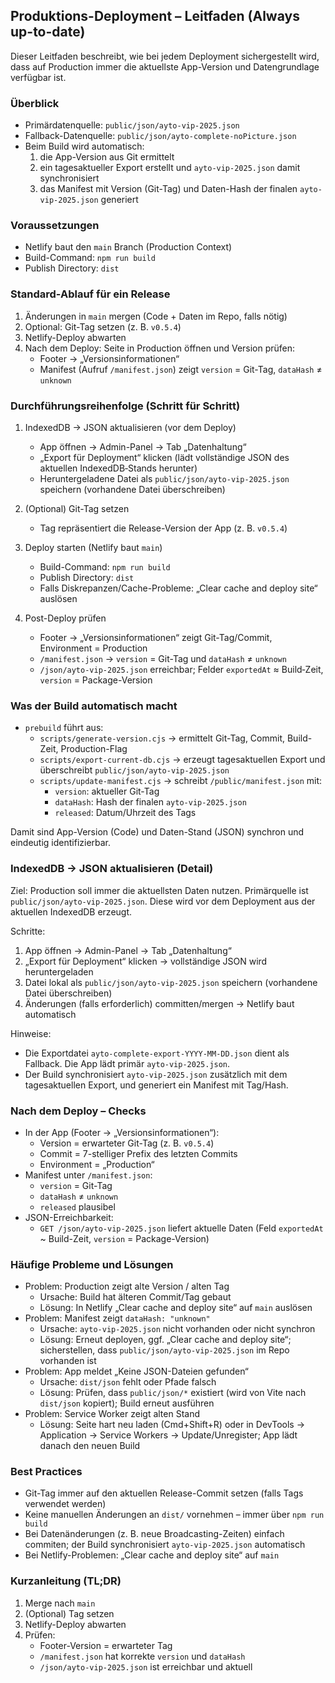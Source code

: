 ## Produktions-Deployment – Leitfaden (Always up-to-date)

Dieser Leitfaden beschreibt, wie bei jedem Deployment sichergestellt wird, dass auf Production immer die aktuellste App-Version und Datengrundlage verfügbar ist.

### Überblick
- Primärdatenquelle: `public/json/ayto-vip-2025.json`
- Fallback-Datenquelle: `public/json/ayto-complete-noPicture.json`
- Beim Build wird automatisch:
  1) die App-Version aus Git ermittelt
  2) ein tagesaktueller Export erstellt und `ayto-vip-2025.json` damit synchronisiert
  3) das Manifest mit Version (Git-Tag) und Daten-Hash der finalen `ayto-vip-2025.json` generiert

### Voraussetzungen
- Netlify baut den `main` Branch (Production Context)
- Build-Command: `npm run build`
- Publish Directory: `dist`

### Standard-Ablauf für ein Release
1. Änderungen in `main` mergen (Code + Daten im Repo, falls nötig)
2. Optional: Git-Tag setzen (z. B. `v0.5.4`)
3. Netlify-Deploy abwarten
4. Nach dem Deploy: Seite in Production öffnen und Version prüfen:
   - Footer → „Versionsinformationen“
   - Manifest (Aufruf `/manifest.json`) zeigt `version` = Git-Tag, `dataHash` ≠ `unknown`

### Durchführungsreihenfolge (Schritt für Schritt)
1) IndexedDB → JSON aktualisieren (vor dem Deploy)
   - App öffnen → Admin-Panel → Tab „Datenhaltung“
   - „Export für Deployment“ klicken (lädt vollständige JSON des aktuellen IndexedDB‑Stands herunter)
   - Heruntergeladene Datei als `public/json/ayto-vip-2025.json` speichern (vorhandene Datei überschreiben)

2) (Optional) Git-Tag setzen
   - Tag repräsentiert die Release-Version der App (z. B. `v0.5.4`)

3) Deploy starten (Netlify baut `main`)
   - Build-Command: `npm run build`
   - Publish Directory: `dist`
   - Falls Diskrepanzen/Cache-Probleme: „Clear cache and deploy site“ auslösen

4) Post-Deploy prüfen
   - Footer → „Versionsinformationen“ zeigt Git-Tag/Commit, Environment = Production
   - `/manifest.json` → `version` = Git-Tag und `dataHash` ≠ `unknown`
   - `/json/ayto-vip-2025.json` erreichbar; Felder `exportedAt` ≈ Build‑Zeit, `version` = Package-Version

### Was der Build automatisch macht
- `prebuild` führt aus:
  - `scripts/generate-version.cjs` → ermittelt Git-Tag, Commit, Build-Zeit, Production-Flag
  - `scripts/export-current-db.cjs` → erzeugt tagesaktuellen Export und überschreibt `public/json/ayto-vip-2025.json`
  - `scripts/update-manifest.cjs` → schreibt `/public/manifest.json` mit:
    - `version`: aktueller Git-Tag
    - `dataHash`: Hash der finalen `ayto-vip-2025.json`
    - `released`: Datum/Uhrzeit des Tags

Damit sind App-Version (Code) und Daten-Stand (JSON) synchron und eindeutig identifizierbar.

### IndexedDB → JSON aktualisieren (Detail)
Ziel: Production soll immer die aktuellsten Daten nutzen. Primärquelle ist `public/json/ayto-vip-2025.json`. Diese wird vor dem Deployment aus der aktuellen IndexedDB erzeugt.

Schritte:
1) App öffnen → Admin-Panel → Tab „Datenhaltung“
2) „Export für Deployment“ klicken → vollständige JSON wird heruntergeladen
3) Datei lokal als `public/json/ayto-vip-2025.json` speichern (vorhandene Datei überschreiben)
4) Änderungen (falls erforderlich) committen/mergen → Netlify baut automatisch

Hinweise:
- Die Exportdatei `ayto-complete-export-YYYY-MM-DD.json` dient als Fallback. Die App lädt primär `ayto-vip-2025.json`.
- Der Build synchronisiert `ayto-vip-2025.json` zusätzlich mit dem tagesaktuellen Export, und generiert ein Manifest mit Tag/Hash.

### Nach dem Deploy – Checks
- In der App (Footer → „Versionsinformationen“):
  - Version = erwarteter Git-Tag (z. B. `v0.5.4`)
  - Commit = 7-stelliger Prefix des letzten Commits
  - Environment = „Production“
- Manifest unter `/manifest.json`:
  - `version` = Git-Tag
  - `dataHash` ≠ `unknown`
  - `released` plausibel
- JSON-Erreichbarkeit:
  - `GET /json/ayto-vip-2025.json` liefert aktuelle Daten (Feld `exportedAt` ~ Build-Zeit, `version` = Package-Version)

### Häufige Probleme und Lösungen
- Problem: Production zeigt alte Version / alten Tag
  - Ursache: Build hat älteren Commit/Tag gebaut
  - Lösung: In Netlify „Clear cache and deploy site“ auf `main` auslösen
- Problem: Manifest zeigt `dataHash: "unknown"`
  - Ursache: `ayto-vip-2025.json` nicht vorhanden oder nicht synchron
  - Lösung: Erneut deployen, ggf. „Clear cache and deploy site“; sicherstellen, dass `public/json/ayto-vip-2025.json` im Repo vorhanden ist
- Problem: App meldet „Keine JSON-Dateien gefunden“
  - Ursache: `dist/json` fehlt oder Pfade falsch
  - Lösung: Prüfen, dass `public/json/*` existiert (wird von Vite nach `dist/json` kopiert); Build erneut ausführen
- Problem: Service Worker zeigt alten Stand
  - Lösung: Seite hart neu laden (Cmd+Shift+R) oder in DevTools → Application → Service Workers → Update/Unregister; App lädt danach den neuen Build

### Best Practices
- Git-Tag immer auf den aktuellen Release-Commit setzen (falls Tags verwendet werden)
- Keine manuellen Änderungen an `dist/` vornehmen – immer über `npm run build`
- Bei Datenänderungen (z. B. neue Broadcasting-Zeiten) einfach commiten; der Build synchronisiert `ayto-vip-2025.json` automatisch
- Bei Netlify-Problemen: „Clear cache and deploy site“ auf `main`

### Kurzanleitung (TL;DR)
1. Merge nach `main`
2. (Optional) Tag setzen
3. Netlify-Deploy abwarten
4. Prüfen:
   - Footer-Version = erwarteter Tag
   - `/manifest.json` hat korrekte `version` und `dataHash`
   - `/json/ayto-vip-2025.json` ist erreichbar und aktuell


